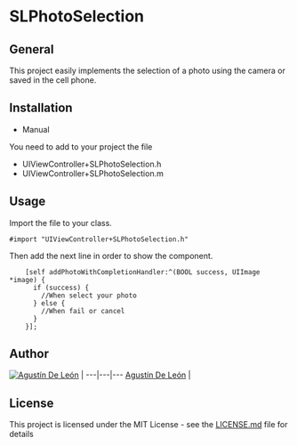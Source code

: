 # SLPhotoSelection

## General

This project easily implements the selection of a photo using the camera or saved in the cell phone.

## Installation

* Manual

You need to add to your project the file
  - UIViewController+SLPhotoSelection.h
  - UIViewController+SLPhotoSelection.m

## Usage

Import the file to your class.
```
#import "UIViewController+SLPhotoSelection.h"
```

Then add the next line in order to show the component.

```
    [self addPhotoWithCompletionHandler:^(BOOL success, UIImage *image) {
      if (success) {
        //When select your photo
      } else {
        //When fail or cancel 
      }
    }];
```
## Author

[![Agustín De León](https://avatars2.githubusercontent.com/u/18148345?v=3&s=460)](https://github.com/agustinslions) |
---|---|---
[Agustín De León](https://github.com/agustinslions) |

## License

This project is licensed under the MIT License - see the [LICENSE.md](LICENSE.md) file for details
